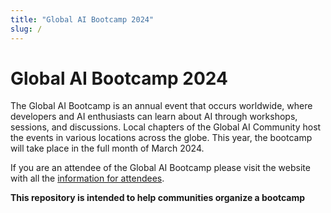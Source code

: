 ```yaml
---
title: "Global AI Bootcamp 2024"
slug: /
---
```

# Global AI Bootcamp 2024

The Global AI Bootcamp is an annual event that occurs worldwide, where developers and AI enthusiasts can learn about AI through workshops, sessions, and discussions. Local chapters of the Global AI Community host the events in various locations across the globe. This year, the bootcamp will take place in the full month of March 2024.

If you are an attendee of the Global AI Bootcamp please visit the website with all the [information for attendees](https://globalai.community/bootcamp#attendees).

**This repository is intended to help communities organize a bootcamp**
